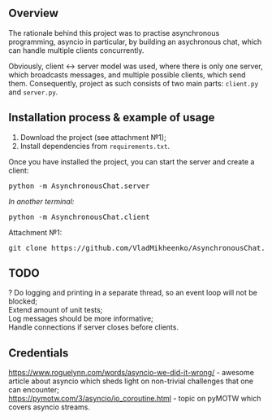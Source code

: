 ## Overview
The rationale behind this project was to practise asynchronous programming, asyncio in particular, by building an asychronous chat, which can handle multiple clients concurrently. 

Obviously, client <-> server model was used, where there is only one server, which broadcasts messages, and multiple possible clients, which send them. Consequently, project as such consists of two main parts: ```client.py``` and ```server.py```.

## Installation process & example of usage
1) Download the project (see attachment №1);
2) Install dependencies from ```requirements.txt```.

Once you have installed the project, you can start the server and create a client:
<pre>
python -m AsynchronousChat.server
</pre>
*In another terminal:*
<pre>
python -m AsynchronousChat.client
</pre>

Attachment №1:
<pre>git clone https://github.com/VladMikheenko/AsynchronousChat.git</pre>

## TODO
? Do logging and printing in a separate thread, so an event loop will not be blocked;<br>
Extend amount of unit tests;<br>
Log messages should be more informative;<br>
Handle connections if server closes before clients.

## Credentials
https://www.roguelynn.com/words/asyncio-we-did-it-wrong/ - awesome article about asyncio which sheds light on non-trivial challenges that one can encounter;<br>
https://pymotw.com/3/asyncio/io_coroutine.html - topic on pyMOTW which covers asyncio streams.
